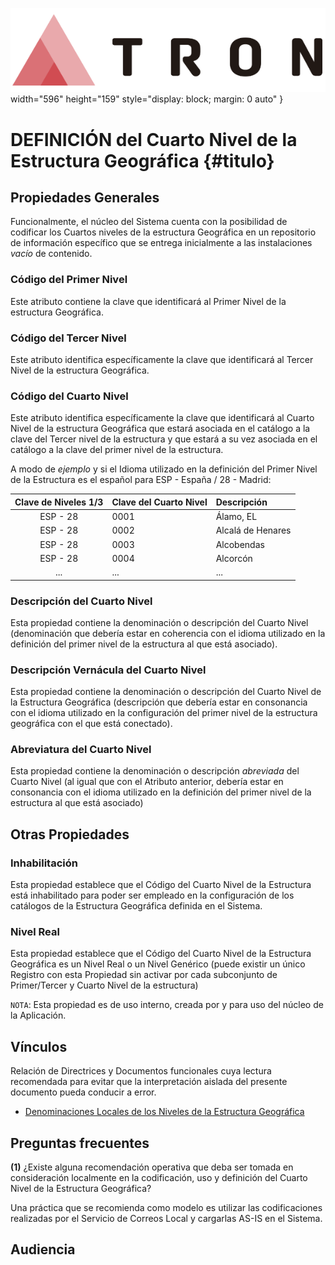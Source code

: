 ![Imagen LOGO](./00-Imagen/logo-TRON.png) width="596" height="159" style="display: block; margin: 0 auto" }

# DEFINICIÓN del Cuarto Nivel de la Estructura Geográfica {#titulo}

## Propiedades Generales

Funcionalmente, el núcleo del Sistema cuenta con la posibilidad de codificar los Cuartos niveles de la estructura Geográfica en un repositorio de información específico que se entrega inicialmente a las instalaciones *vacío* de contenido.

### **Código del Primer Nivel**

Este atributo contiene la clave que identificará al Primer Nivel de la estructura Geográfica.

### **Código del Tercer Nivel**

Este atributo identifica específicamente la clave que identificará al Tercer Nivel de la estructura Geográfica.

### **Código del Cuarto Nivel**

Este atributo identifica específicamente la clave que identificará al Cuarto Nivel de la estructura Geográfica que estará asociada en el catálogo a la clave del Tercer nivel de la estructura y que estará a su vez asociada en el catálogo a la clave del primer nivel de la estructura.

A modo de *ejemplo* y si el Idioma utilizado en la definición del Primer Nivel de la Estructura es el español para ESP - España / 28 - Madrid:

| Clave  de Niveles 1/3  | Clave del Cuarto Nivel  | Descripción       |
| :-----------:          | :-----------            | :----------       |
| ESP - 28               | 0001                    | Álamo, EL         |
| ESP - 28               | 0002                    | Alcalá de Henares |
| ESP - 28               | 0003                    | Alcobendas        |
| ESP - 28               | 0004                    | Alcorcón          |
| ...                    | ...                     | ...               |

### **Descripción del Cuarto Nivel**

Esta propiedad contiene la denominación o descripción del Cuarto Nivel (denominación que debería estar en coherencia con el idioma utilizado en la definición del primer nivel de la estructura al que está asociado).

### **Descripción Vernácula del Cuarto Nivel**

Esta propiedad contiene la denominación o descripción del Cuarto Nivel de la Estructura Geográfica (descripción que debería estar en consonancia con el idioma utilizado en la configuración del primer nivel de la estructura geográfica con el que está conectado).

### **Abreviatura del Cuarto Nivel**

Esta propiedad contiene la denominación o descripción *abreviada* del Cuarto Nivel (al igual que con el Atributo anterior, debería estar en consonancia con el idioma utilizado en la definición del primer nivel de la estructura al que está asociado)

## Otras Propiedades

### **Inhabilitación**

Esta propiedad establece que el Código del Cuarto Nivel de la Estructura está inhabilitado para poder ser empleado en la configuración de los catálogos de la Estructura Geográfica definida en el Sistema.

### **Nivel Real**

Esta propiedad establece que el Código del Cuarto Nivel de la Estructura Geográfica es un Nivel Real o un Nivel Genérico (puede existir un único Registro con esta Propiedad sin activar por cada subconjunto de Primer/Tercer y Cuarto Nivel de la estructura)

`NOTA`: Esta propiedad es de uso interno, creada por y para uso del núcleo de la Aplicación.

## Vínculos

Relación de Directrices y Documentos funcionales cuya lectura recomendada para evitar que la interpretación aislada del presente documento pueda conducir a error.

- [Denominaciones Locales de los Niveles de la Estructura Geográfica](./DEFINICION-Denominacion-Nivel-Estructura-Geografica.md#titulo)

## Preguntas frecuentes

**(1)** ¿Existe alguna recomendación operativa que deba ser tomada en consideración localmente en la codificación, uso y definición del Cuarto Nivel de la Estructura Geográfica?

Una práctica que se recomienda como modelo es utilizar las codificaciones realizadas por el Servicio de Correos Local y cargarlas AS-IS en el Sistema.

## **Audiencia**

[Tabla TRON: A1000102]:<>